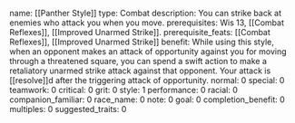 name: [[Panther Style]]
type: Combat
description: You can strike back at enemies who attack you when you move.
prerequisites: Wis 13, [[Combat Reflexes]], [[Improved Unarmed Strike]].
prerequisite_feats: [[Combat Reflexes]], [[Improved Unarmed Strike]]
benefit: While using this style, when an opponent makes an attack of opportunity against you for moving through a threatened square, you can spend a swift action to make a retaliatory unarmed strike attack against that opponent. Your attack is [[resolve]]d after the triggering attack of opportunity.
normal: 0
special: 0
teamwork: 0
critical: 0
grit: 0
style: 1
performance: 0
racial: 0
companion_familiar: 0
race_name: 0
note: 0
goal: 0
completion_benefit: 0
multiples: 0
suggested_traits: 0
